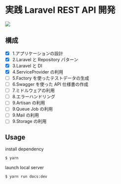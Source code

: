# 実践 Laravel REST API 開発

![](/images/leccafe.png)

## 構成

- [x] 1.アプリケーションの設計 
- [x] 2.Laravel と Repository パターン
- [x] 3.Laravel と DI 
- [x] 4.ServiceProvider の利用
- [ ] 5.Factory を使ったテストデータの生成
- [ ] 6.Swagger を使った API 仕様書の作成
- [ ] 7.ミドルウェアの利用
- [ ] 8.エラーハンドリング
- [ ] 9.Artisan の利用
- [ ] 9.Queue Job の利用
- [ ] 9.Mail の利用
- [ ] 9.Storage の利用

## Usage

install dependency

```bash
$ yarn
```

launch local server

```bash
$ yarn run docs:dev
```
